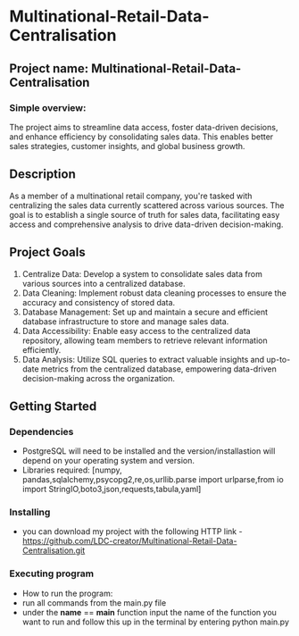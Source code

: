 # Multinational-Retail-Data-Centralisation

## Project name: Multinational-Retail-Data-Centralisation

### Simple overview:
The project aims to streamline data access, foster data-driven decisions, and enhance efficiency by consolidating sales data. This enables better sales strategies, customer insights, and global business growth.

## Description
As a member of a multinational retail company, you're tasked with centralizing the sales data currently scattered across various sources. The goal is to establish a single source of truth for sales data, facilitating easy access and comprehensive analysis to drive data-driven decision-making.

## Project Goals
1. Centralize Data: Develop a system to consolidate sales data from various sources into a centralized database.
2. Data Cleaning: Implement robust data cleaning processes to ensure the accuracy and consistency of stored data.
3. Database Management: Set up and maintain a secure and efficient database infrastructure to store and manage sales data.
4. Data Accessibility: Enable easy access to the centralized data repository, allowing team members to retrieve relevant information efficiently.
5. Data Analysis: Utilize SQL queries to extract valuable insights and up-to-date metrics from the centralized database, empowering data-driven decision-making across the organization.

## Getting Started

### Dependencies
- PostgreSQL will need to be installed and the version/installastion will depend on your operating system and version. 
- Libraries required: [numpy, pandas,sqlalchemy,psycopg2,re,os,urllib.parse import urlparse,from io import StringIO,boto3,json,requests,tabula,yaml]

### Installing

- you can download my project with the following HTTP link - https://github.com/LDC-creator/Multinational-Retail-Data-Centralisation.git

### Executing program

- How to run the program: 
- run all commands from the main.py file
- under the __name__ == __main__ function input the name of the function you want to run and follow this up in the terminal by entering python main.py


